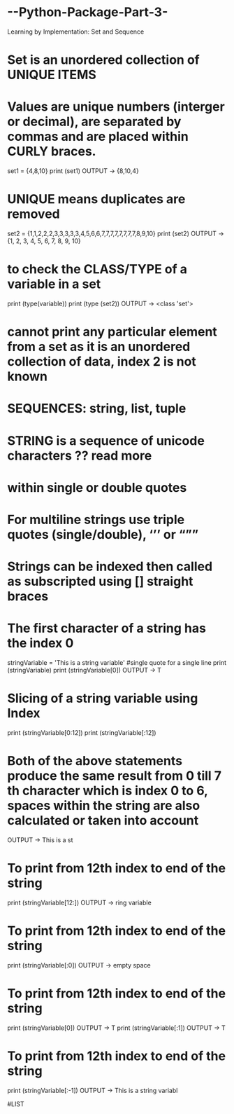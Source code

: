 # --Python-Package-Part-3-
Learning by Implementation: Set and Sequence

# Set is an unordered collection of UNIQUE ITEMS
# Values are unique numbers (interger or decimal), are separated by commas and are placed within CURLY braces.
set1 = {4,8,10}
print (set1)
OUTPUT -> {8,10,4}

# UNIQUE means duplicates are removed
set2 = {1,1,2,2,2,3,3,3,3,3,4,5,6,6,7,7,7,7,7,7,7,7,8,9,10}
print (set2)
OUTPUT -> {1, 2, 3, 4, 5, 6, 7, 8, 9, 10}

# to check the CLASS/TYPE of a variable in a set
print (type(variable))
print (type (set2))
OUTPUT -> <class 'set'>

# cannot print any particular element from a set as it is an unordered collection of data, index 2 is not known

# SEQUENCES: string, list, tuple

# STRING is a sequence of unicode characters ?? read more
# within single or double quotes
# For multiline strings use triple quotes (single/double), ‘’’ or “””

# Strings can be indexed then called as subscripted using [] straight braces
# The first character of a string has the index 0

stringVariable = 'This is a string variable' #single quote for a single line
print (stringVariable)
print (stringVariable[0])
OUTPUT -> T

# Slicing of a string variable using Index

print (stringVariable[0:12])
print (stringVariable[:12])
# Both of the above statements produce the same result from 0 till 7 th character which is index 0 to 6, spaces within the string are also calculated or taken into account
OUTPUT -> This is a st

# To print from 12th index to end of the string
print (stringVariable[12:])
OUTPUT -> ring variable

# To print from 12th index to end of the string
print (stringVariable[:0])
OUTPUT -> empty space

# To print from 12th index to end of the string
print (stringVariable[0])
OUTPUT -> T
print (stringVariable[:1])
OUTPUT -> T

# To print from 12th index to end of the string
print (stringVariable[:-1])
OUTPUT -> This is a string variabl

#LIST


